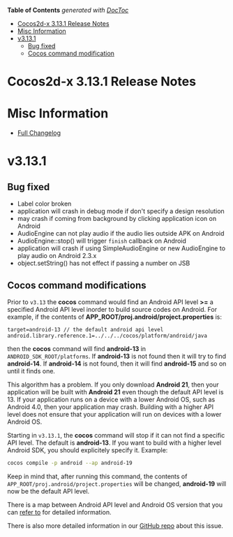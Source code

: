 <!-- START doctoc generated TOC please keep comment here to allow auto update -->
<!-- DON'T EDIT THIS SECTION, INSTEAD RE-RUN doctoc TO UPDATE -->
**Table of Contents**  *generated with [DocToc](https://github.com/thlorenz/doctoc)*

- [Cocos2d-x 3.13.1 Release Notes](#cocos2d-x-3131-release-notes)
- [Misc Information](#misc-information)
- [v3.13.1](#v3131)
  - [Bug fixed](#bug-fixed)
  - [Cocos command modification](#cocos-command-modification)

<!-- END doctoc generated TOC please keep comment here to allow auto update -->

# Cocos2d-x 3.13.1 Release Notes #

# Misc Information

* [Full Changelog](https://github.com/cocos2d/cocos2d-x/blob/v3/CHANGELOG)

# v3.13.1

## Bug fixed

* Label color broken
* application will crash in debug mode if don't specify a design resolution
* may crash if coming from background by clicking application icon on Android
* AudioEngine can not play audio if the audio lies outside APK on Android
* AudioEngine::stop() will trigger `finish` callback on Android
* application will crash if using SimpleAudioEngine or new AudioEngine to play audio on Android 2.3.x
* object.setString() has not effect if passing a number on JSB

## Cocos command modifications

Prior to `v3.13` the __cocos__ command would find an Android API level __>=__ a specified
Android API level inorder to build source codes on Android. For example, if the contents of
__APP_ROOT/proj.android/project.properties__ is:

```
target=android-13 // the default android api level
android.library.reference.1=../../../cocos/platform/android/java
```

then the __cocos__ command will find __android-13__ in `ANDROID_SDK_ROOT/platforms`. If __android-13__
is not found then it will try to find __android-14__. If __android-14__ is not found, then it will find
__android-15__ and so on until it finds one.

This algorithm has a problem. If you only download __Android 21__, then your application will be built with
__Android 21__ even though the default API level is 13. If your application runs on a device with a lower Android OS,
such as Android 4.0, then your application may crash. Building with a higher API level does not ensure that your
application will run on devices with a lower Android OS.

Starting in `v3.13.1`, the __cocos__ command will stop if it can not find a specific API level. The default
is __android-13__. If you want to build with a higher level Android SDK, you should explicitely specify it.
Example:

```sh
cocos compile -p android --ap android-19
```

Keep in mind that, after running this command, the contents of `APP_ROOT/proj.android/project.properties` will
be changed, __android-19__ will now be the default API level.

There is a map between Android API level and Android OS version that you can [refer to](https://developer.android.com/guide/topics/manifest/uses-sdk-element.html) for detailed information.

There is also more detailed information in our [GitHub repo](https://github.com/cocos2d/cocos2d-x/milestone/33) about this issue.

